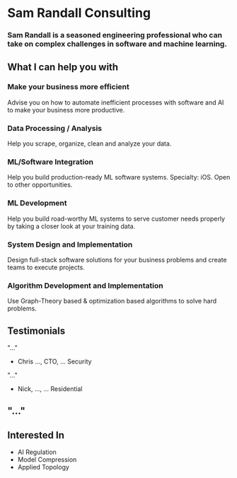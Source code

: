 # Sam Randall Consulting
### Sam Randall is a seasoned engineering professional who can take on complex challenges in software and machine learning.

## What I can help you with
### Make your business more efficient

Advise you on how to automate inefficient processes with software and AI to make your business more productive.

### Data Processing / Analysis
Help you scrape, organize, clean and analyze your data.
### ML/Software Integration
Help you build production-ready ML software systems.
Specialty: iOS. Open to other opportunities.
### ML Development
Help you build road-worthy ML systems to serve customer needs properly by taking a closer look at your training data.
### System Design and Implementation
Design full-stack software solutions for your business problems and create teams to execute projects.
### Algorithm Development and Implementation
Use Graph-Theory based & optimization based algorithms to solve hard problems.

## Testimonials

"..."
- Chris ..., CTO, ... Security

"..."
- Nick, ..., ... Residential

"..."
- 

## Interested In
- AI Regulation
- Model Compression
- Applied Topology



